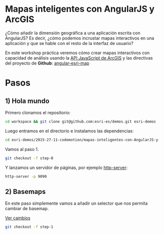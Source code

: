 # Mapas inteligentes con AngularJS y ArcGIS
¿Cómo añadir la dimensión geográfica a una aplicación escrita con AngularJS? Es decir, ¿cómo podemos incrustar mapas interactivos en una aplicación y que se hable con el resto de la interfaz de usuario?

En este workshop práctica veremos cómo crear mapas interactivos con capacidad de análisis usando la [API JavaScript de ArcGIS](http://js.arcgis.com/) y las directivas del proyecto de **Github**: [angular-esri-map](https://github.com/esri/angular-esri-map)

# Pasos

## 1) Hola mundo

Primero clonamos el repositorio:

```bash
cd workspace && git clone git@github.com:esri-es/demos.git esri-demos
```

Luego entramos en el directorio e instalamos las dependencias:

```bash
cd esri-demos/2015-27-11-codemotion/mapas-inteligentes-con-AngularJS-y-ArcGIS && bower install angular-esri-map
```

Vamos al paso 1.

```bash
git checkout -f step-0
```

Y lanzamos un servidor de páginas, por ejemplo [http-server](https://www.npmjs.com/package/http-server):

```bash
http-server -p 9090
```

## 2) Basemaps

En este paso simplemente vamos a añadir un selector que nos permita cambiar de basemap.

[Ver cambios](https://github.com/esri-es/demos/commit/72381b8c099abd2674e26adbe5c88f98bc7c6ada?diff=unified)

```bash
git checkout -f step-1
```